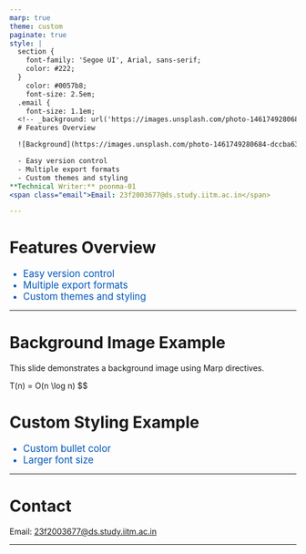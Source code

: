 ```yaml
---
marp: true
theme: custom
paginate: true
style: |
  section {
    font-family: 'Segoe UI', Arial, sans-serif;
    color: #222;
  }
    color: #0057b8;
    font-size: 2.5em;
  .email {
    font-size: 1.1em;
  <!-- _background: url('https://images.unsplash.com/photo-1461749280684-dccba630e2f6?auto=format&fit=crop&w=800&q=80') -->
  # Features Overview

  ![Background](https://images.unsplash.com/photo-1461749280684-dccba630e2f6?auto=format&fit=crop&w=800&q=80)

  - Easy version control
  - Multiple export formats
  - Custom themes and styling
**Technical Writer:** poonma-01  
<span class="email">Email: 23f2003677@ds.study.iitm.ac.in</span>

---
```


<!-- _background: url('https://images.unsplash.com/photo-1461749280684-dccba630e2f6?auto=format&fit=crop&w=800&q=80') -->
# Features Overview
- Easy version control
- Multiple export formats
- Custom themes and styling

---

  <!-- _background: url('https://images.unsplash.com/photo-1461749280684-dccba630e2f6?auto=format&fit=crop&w=800&q=80') -->
  # Background Image Example

  This slide demonstrates a background image using Marp directives.

T(n) = O(n \log n)
$$
# Custom Styling Example

<style>
  ul { color: #0057b8; }
  li { font-size: 1.2em; }
</style>

- Custom bullet color
- Larger font size

---

# Contact

Email: <span class="email">23f2003677@ds.study.iitm.ac.in</span>

---

<!-- _footer: 'Page {pageNumber}' -->

<!--
Speaker notes:
- Introduce yourself and the product
- Highlight maintainability and conversion features
- Discuss algorithmic complexity
- Show custom styling and background image
- Provide contact info
-->

